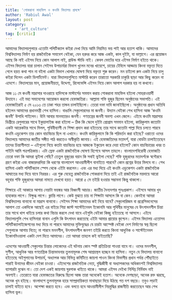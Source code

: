 ```yaml
---
title: 'শোকরানা মাহফিল ও কওমি বিদ্যালয় প্রসঙ্গে'
author: 'Rabiul Awal'
layout: post
category:
    - 'art_culture'
tag: [critic]
---
```

আমাদের বিদ্যালয়গুলারে এতোটা পলিটিক্যাল কইরা দেখা নিয়ে আমি নিয়মিত ভয় পাই আর হতাশ থাকি। আমাদের বিশ্ববিদ্যালয় নির্মাণ হয় রাজনৈতিক সমাবেশ থেইকা, যেন হরদর করে আজ একটা, কাল দুইটা, যা ভাল্লাগে। এর প্রয়োজন আছে কি নাই এইসব নিয়ে কোন আলাপ নাই, গ্রাউন্ড স্টাডি নাই। কেবল ভোটের দরে এইসব নির্মাণ হইতে থাকে। এইসব বিদ্যালয় যারা চালান সেইসব উপাচার্যরা বিভাগ খুলেন মনের খায়েশে, চায়ের টেবিলে আড্ডায় কিংবা বক্তৃতা দিতে গেলে হয়ত কথা পান না বইলা একটা বিভাগ খোলার ঘোষণা দিয়ে বক্তৃতা শুরু করেন। মন চাইলো রুম একটা নিয়ে চালু কইরা দিলেন একটা ডিপার্টমেন্ট। যারা বিদ্যালয়গুলিতে মাস্টারি করেন তারাতো সরকারি চাকুরি ছাড়া আর কিছু করেন না এদেশে। বিদ্যালয়ের মান, প্রয়োজনীয়তা, উদ্দেশ্য, রিলেভেন্সি এইসব নিয়ে কোন আলাপ দরকার হয় না কখনো।

আজ ১১ মে কওমী মাদ্রাসার দাওরায়ে হাদিসকে মাস্টার্সের সমমান করায় শোকরানা মাহফিল হইলো সোহরাওয়ার্দী উদ্যানে। এই মহা সমাবেশের আয়োজন করলো হেফাজতিরা। আল্লামা শফি হুজুর ছিলেন অনুষ্ঠানের সভাপতি। এই হেফাজতিরাই ৫ মে ২০১৩ তে ঢাকা শহর তান্ডব চালাইছিলো। তেরো দফা দাবি জানাইছিলো। অনুষ্ঠানের প্রধান অতিথি হইলেন আমাদের প্রধানমন্ত্রী শেখ হাসিনা। বাঙালি সেক্যুলারদের মা জননী। উদ্যান থেইকা শেখ হাসিনা আজ ‘কওমি জননী’ উপাধি পাইলেন। উনি আবার মানবতারও জননী। গণতন্ত্রের জননী অবশ্য এখন জেলে। এইযে কওমি মাদ্রাসার ডিগ্রীরে রেগুলারের সাথে ইকুয়ালাইজ করা হইলো – ঠিক কি স্কেলে দুইটা প্রোগ্রাম সমমান হইলো, কারিকুলাম কতোটা একটা আরেকটার সাথে মিলল, পৃথিবীব্যাপী যে শিক্ষা প্রদান করা হইতেছে তার সাথে কতোটা পাল্লা দিয়ে চলতে পারবে কওমি এডুকেশন তার কোন বাচবিচার ছিল না এখানে। কওমি কারিকুলামে কি কি পরিবর্তন করা হইছে? ওরাতো ওদের বিদ্যালয়ে আমাদের জাতীয় সঙ্গীত পাঠ করতেও অস্বীকৃতি জানায়। এই হেফাজতিদের মতাদর্শ, যারা বোর্ডটা চালাইতেছেন তাদের চিন্তাশীলতা – এইগুলো নিয়ে কতটা বাচবিচার হয়ে আজকে ইকুয়েল করে দেয়া হইলো? কোন বাচবিচারের খবর ত পাইনি আমি পত্রপত্রিকায়। এটা স্রেফ একটা রাজনৈতিক ঘোষণা হিশেবে আসল তাহলে। বাংলাদেশবিরোধী হেফাজতি তেরো দফা কি আমরা ভুইলা গেছি? তেতুল হুজুরের বয়ান কি সবাই ভুইলা গেছে? শফি হুজুরদের মতাদর্শকে স্বগৌরবে গ্রহণ কইরা এবং বাজারদরদিয়া কি ধরণের বাংলাদেশ আওয়ামীলীগ বানাইতে পারবে? কোন প্রশ্নের উত্তর মিলবে না। শেখ হাসিনা একটা পলিটিক্যাল স্পেস থেকে এইটা করলেন। এবং এর মধ্য দিয়ে এই কওমি এডুকেশন একটা রাজনৈতিক আঘাতের মধ্য দিয়ে যাবে নিরন্তর। এর শুরু যেহেতু রাজনৈতিক শোকরানা দিয়ে তাই এই রাজনৈতিক ময়দায়ে আরো বহুবার শফি হুজুরদের আমরা নামতে দেখবো হয়ত। আরো ৫ মে তইরি হওয়ার সম্ভাবনা কিন্তু থাকলো।

শিক্ষারে এই আকারে আগায় নেয়াটা ভয়ঙ্কর আর বিধ্বংসী আচার। জাতীয় দৈন্যদশার পুনঃপ্রকাশ। এইসবে আমার খুব হাহাকার লাগে। বিক্ষুব্ধ লাগে। ক্লান্তি লাগে। কেউ বুঝতে চায় না শিক্ষাটা আসলে কি বা কেন। কেনইবা আমরা বিশ্ববিদ্যালয় বানাবো বা মাদ্রাস বানাবো। সেইসব শিক্ষা আমাদের কই নিয়ে যাবে? সেক্যুলারিজম বা প্রগ্রেসিভনেসের আলাপ তো একদিকে আছেই এর বাইরে গিয়া জাস্ট সাস্টেইনেবল ইকোনমি আর পৃথিবীর মানুষের যে উৎপাদনশীল চিন্তা তার সাথে খাপ খাইয়ে চলার কথা বিচার করলে দেখা যাবে এইগুলি থেইকা কিচ্ছু হইতেছে না আসলে। এইযে বিদ্যালয়গুলি শেখ হাসিনারা বানান এগুলি কি উৎপাদন করতেছে এইটা আমার প্রায়োর কুশ্চেন। এইসব বিদ্যালয় এতোসব পলিটিক্যালাইজেশনের মধ্য দিয়ে না পারবে আমাদের মুক্তিযুদ্ধের যে চারটা আস্পেক্ট থেইকা দেশ নির্মাণের স্বপ্ন ছিলো সেগুলাকে আগায় নিতে; না পারবে মননশীল, উৎপাদনশীল জনগণ তইরি করতে কিংবা আধুনিক ও সাস্টেইনেবল ইকোনমিওয়ালা একটা দেশ দিতে আমাদের। তো আমরা তাহলে কই যাইত্যাছি?

এদেশের আওয়ামী সেক্যুলার চিন্তার লোকেদের এই ঘটনায় কোন স্পষ্ট প্রতিক্রিয়া পাওয়া যাবে না। ওদের মননশীল, সুশীল, আধুনিক আর গণতান্ত্রিক চিন্তাভাবনার তুলনামূলক শেষ আশ্রয়স্থল হচ্ছেন মা হাসিনা। নতুন যে বিদ্যালয় বানানো হইতেছে অইগুলানের উপাচার্য, অধ্যাপক আর বিভিন্ন কমিটিতে জায়গা পাওন কিংবা বিভাগীয় প্রধান পর্যন্ত পৌঁছাইতে পারাই উনাদের জীবন থেইকা চাওয়া। এইদেশের রাজনৈতিক নেতা, বুদ্ধিজীবী বা অধ্যাপকদের অধিকাংশই বিশ্ববিদ্যালয় ব্যাপারটা বুঝেন না। তো দেশ একই জায়গায় ঘুরপাক খাইতে থাকে। আমরা এইসব দেইখা নির্লিপ্ত নির্বিবাদ নাই অবশ্যই। তেরোতে যারা হেফাজতের বিরুদ্ধে ছিলো আজ তারা অনেকেই হতাশ। অনেকে দেশছাড়া, অনেক রক্ত ঝরছে, অনেক খুন হইছে। বাংলাদশে তুলনামূলক হারে সাম্প্রদায়িকতা মাথাছাড়া দিয়ে উঠছে গত দশ বছরে। তবুও লড়াই চালাই যাইতে হবে। অপেক্ষা করতে হবে। এবং বলতে হবে আওয়ামীলীগ নিম্নবুদ্ধির রাজনীতি করতেছেন আর শেখ হাসিনা ভুল।